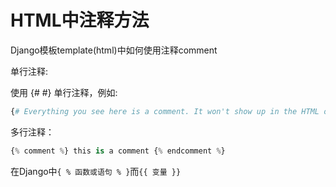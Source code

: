 # HTML中注释方法

Django模板template\(html\)中如何使用注释comment

单行注释:

使用 {\#  \#} 单行注释，例如:

```py
{# Everything you see here is a comment. It won't show up in the HTML output. #}
```

多行注释：

```py
{% comment %} this is a comment {% endcomment %}
```

在Django中`{ % 函数或语句 % }`而`{{ 变量 }}`

